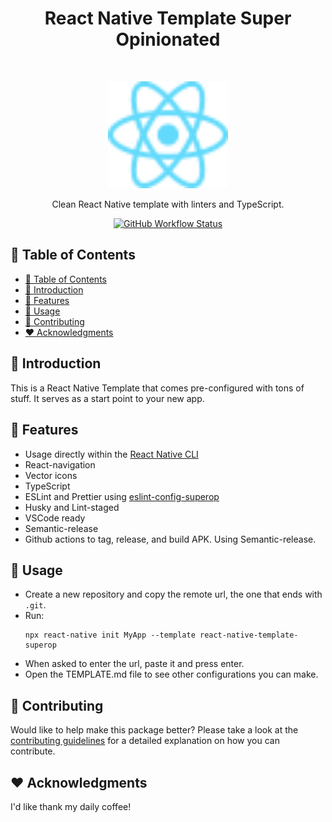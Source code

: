 <h1 align="center">React Native Template Super Opinionated</h1><br>
<p align="center">
  <img alt="React-Native Logo" title="React-Native Logo" src=".github/assets/react-logo.svg" width="192">
</p>

<p align="center">
  Clean React Native template with linters and TypeScript.
</p>

<p align="center">
  <a href="https://github.com/facebook/react-native/blob/master/LICENSE">
    <img alt="GitHub Workflow Status" src="https://img.shields.io/github/workflow/status/DiogoAbu/react-native-template-superop/Generate%20Release%20and%20Publish%20to%20NPM?label=Generate%20Release%20and%20Publish%20to%20NPM&style=flat-square">
  </a>
</p>

<!-- [BEGIN] Don't edit this section, instead run Markdown AIO: Update Table of Contents -->
## 🚩 Table of Contents

- [🚩 Table of Contents](#-table-of-contents)
- [🚀 Introduction](#-introduction)
- [🎨 Features](#-features)
- [📖 Usage](#-usage)
- [💬 Contributing](#-contributing)
- [❤️ Acknowledgments](#️-acknowledgments)
<!-- [END] Don't edit this section, instead run Markdown AIO: Update Table of Contents -->

## 🚀 Introduction

This is a React Native Template that comes pre-configured with tons of stuff.
It serves as a start point to your new app.

## 🎨 Features

- Usage directly within the [React Native CLI](https://github.com/react-native-community/cli)
- React-navigation
- Vector icons
- TypeScript
- ESLint and Prettier using [eslint-config-superop](https://github.com/DiogoAbu/eslint-config-superop)
- Husky and Lint-staged
- VSCode ready
- Semantic-release
- Github actions to tag, release, and build APK. Using Semantic-release.

## 📖 Usage

- Create a new repository and copy the remote url, the one that ends with `.git`.
- Run:
  ```
  npx react-native init MyApp --template react-native-template-superop
  ```
- When asked to enter the url, paste it and press enter.
- Open the TEMPLATE.md file to see other configurations you can make.

## 💬 Contributing

Would like to help make this package better? Please take a look at the [contributing guidelines](./CONTRIBUTING.md) for a detailed explanation on how you can contribute.

## ❤️ Acknowledgments

I'd like thank my daily coffee!
